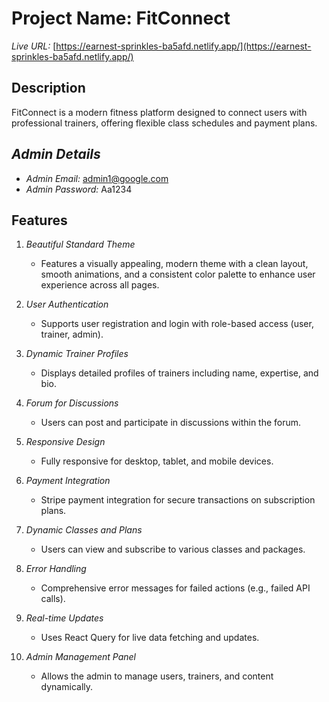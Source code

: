 # Project Name: FitConnect 
*Live URL:* [https://earnest-sprinkles-ba5afd.netlify.app/](https://earnest-sprinkles-ba5afd.netlify.app/)  

## Description
FitConnect is a modern fitness platform designed to connect users with professional trainers, offering flexible class schedules and payment plans.

## *Admin Details*  
   - *Admin Email:* admin1@google.com  
   - *Admin Password:* Aa1234  

## Features  
1. *Beautiful Standard Theme*  
   - Features a visually appealing, modern theme with a clean layout, smooth animations, and a consistent color palette to enhance user experience across all pages.  

2. *User Authentication*  
   - Supports user registration and login with role-based access (user, trainer, admin).  

3. *Dynamic Trainer Profiles*  
   - Displays detailed profiles of trainers including name, expertise, and bio.  

4. *Forum for Discussions*  
   - Users can post and participate in discussions within the forum.  

5. *Responsive Design*  
   - Fully responsive for desktop, tablet, and mobile devices.  

6. *Payment Integration*  
   - Stripe payment integration for secure transactions on subscription plans.  

7. *Dynamic Classes and Plans*  
   - Users can view and subscribe to various classes and packages.  

8. *Error Handling*  
   - Comprehensive error messages for failed actions (e.g., failed API calls).  

9. *Real-time Updates*  
   - Uses React Query for live data fetching and updates.  

10. *Admin Management Panel*  
    - Allows the admin to manage users, trainers, and content dynamically.